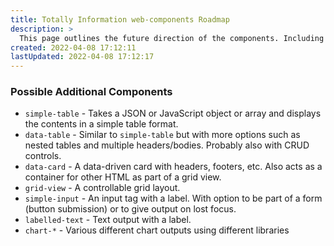 ```yaml
---
title: Totally Information web-components Roadmap
description: >
  This page outlines the future direction of the components. Including specific things that will almost certainly happen as well as more speculative ideas.
created: 2022-04-08 17:12:11
lastUpdated: 2022-04-08 17:12:17
---
```


### Possible Additional Components

* `simple-table` - Takes a JSON or JavaScript object or array and displays the contents in a simple table format.
* `data-table` - Similar to `simple-table` but with more options such as nested tables and multiple headers/bodies. Probably also with CRUD controls.
* `data-card` - A data-driven card with headers, footers, etc. Also acts as a container for other HTML as part of a grid view.
* `grid-view` - A controllable grid layout.
* `simple-input` - An input tag with a label. With option to be part of a form (button submission) or to give output on lost focus.
* `labelled-text` - Text output with a label.
* `chart-*` - Various different chart outputs using different libraries